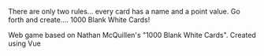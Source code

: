 There are only two rules... every card has a name and a point value.  Go forth and create.... 1000 Blank White Cards!

Web game based on Nathan McQuillen's "1000 Blank White Cards".  Created using Vue